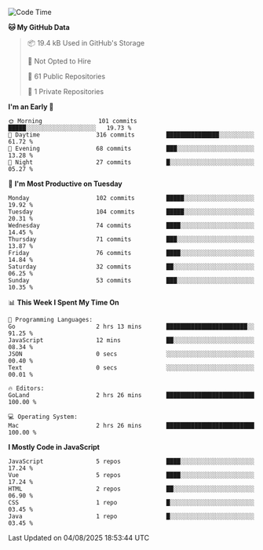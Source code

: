 <!--START_SECTION:waka-->
![Code Time](http://img.shields.io/badge/Code%20Time-1%2C484%20hrs%2023%20mins-blue)

**🐱 My GitHub Data** 

> 📦 19.4 kB Used in GitHub's Storage 
 > 
> 🚫 Not Opted to Hire
 > 
> 📜 61 Public Repositories 
 > 
> 🔑 1 Private Repositories 
 > 
**I'm an Early 🐤** 

```text
🌞 Morning                101 commits         █████░░░░░░░░░░░░░░░░░░░░   19.73 % 
🌆 Daytime                316 commits         ███████████████░░░░░░░░░░   61.72 % 
🌃 Evening                68 commits          ███░░░░░░░░░░░░░░░░░░░░░░   13.28 % 
🌙 Night                  27 commits          █░░░░░░░░░░░░░░░░░░░░░░░░   05.27 % 
```
📅 **I'm Most Productive on Tuesday** 

```text
Monday                   102 commits         █████░░░░░░░░░░░░░░░░░░░░   19.92 % 
Tuesday                  104 commits         █████░░░░░░░░░░░░░░░░░░░░   20.31 % 
Wednesday                74 commits          ████░░░░░░░░░░░░░░░░░░░░░   14.45 % 
Thursday                 71 commits          ███░░░░░░░░░░░░░░░░░░░░░░   13.87 % 
Friday                   76 commits          ████░░░░░░░░░░░░░░░░░░░░░   14.84 % 
Saturday                 32 commits          ██░░░░░░░░░░░░░░░░░░░░░░░   06.25 % 
Sunday                   53 commits          ███░░░░░░░░░░░░░░░░░░░░░░   10.35 % 
```


📊 **This Week I Spent My Time On** 

```text
💬 Programming Languages: 
Go                       2 hrs 13 mins       ███████████████████████░░   91.25 % 
JavaScript               12 mins             ██░░░░░░░░░░░░░░░░░░░░░░░   08.34 % 
JSON                     0 secs              ░░░░░░░░░░░░░░░░░░░░░░░░░   00.40 % 
Text                     0 secs              ░░░░░░░░░░░░░░░░░░░░░░░░░   00.01 % 

🔥 Editors: 
GoLand                   2 hrs 26 mins       █████████████████████████   100.00 % 

💻 Operating System: 
Mac                      2 hrs 26 mins       █████████████████████████   100.00 % 
```

**I Mostly Code in JavaScript** 

```text
JavaScript               5 repos             ████░░░░░░░░░░░░░░░░░░░░░   17.24 % 
Vue                      5 repos             ████░░░░░░░░░░░░░░░░░░░░░   17.24 % 
HTML                     2 repos             ██░░░░░░░░░░░░░░░░░░░░░░░   06.90 % 
CSS                      1 repo              █░░░░░░░░░░░░░░░░░░░░░░░░   03.45 % 
Java                     1 repo              █░░░░░░░░░░░░░░░░░░░░░░░░   03.45 % 
```




 Last Updated on 04/08/2025 18:53:44 UTC
<!--END_SECTION:waka-->
